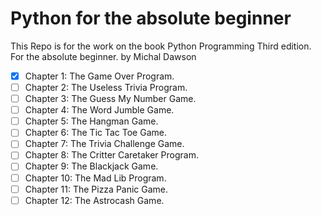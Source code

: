 # **Python for the absolute beginner**

This Repo is for the work on the book
Python Programming Third edition. For the absolute beginner.
by Michal Dawson

- [X] Chapter 1: The Game Over Program.
- [ ] Chapter 2: The Useless Trivia Program.
- [ ] Chapter 3: The Guess My Number Game.
- [ ] Chapter 4: The Word Jumble Game.
- [ ] Chapter 5: The Hangman Game.
- [ ] Chapter 6: The Tic Tac Toe Game.
- [ ] Chapter 7: The Trivia Challenge Game.
- [ ] Chapter 8: The Critter Caretaker Program.
- [ ] Chapter 9: The Blackjack Game.
- [ ] Chapter 10: The Mad Lib Program.
- [ ] Chapter 11: The Pizza Panic Game.
- [ ] Chapter 12: The Astrocash Game.